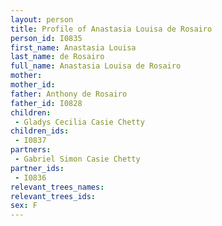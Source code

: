 ```yaml
---
layout: person
title: Profile of Anastasia Louisa de Rosairo
person_id: I0835
first_name: Anastasia Louisa
last_name: de Rosairo
full_name: Anastasia Louisa de Rosairo
mother: 
mother_id: 
father: Anthony de Rosairo
father_id: I0828
children:
 - Gladys Cecilia Casie Chetty
children_ids:
 - I0837
partners:
 - Gabriel Simon Casie Chetty
partner_ids:
 - I0836
relevant_trees_names:
relevant_trees_ids:
sex: F
---
```


